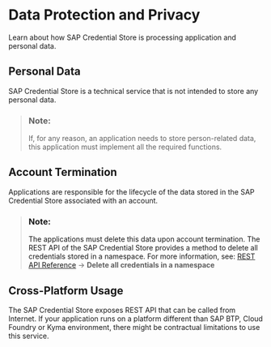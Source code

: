 <!-- loioe158846e47394a1db0e6f616c738ff32 -->

# Data Protection and Privacy

Learn about how SAP Credential Store is processing application and personal data.



<a name="loioe158846e47394a1db0e6f616c738ff32__section_z5z_rhk_bgb"/>

## Personal Data

SAP Credential Store is a technical service that is not intended to store any personal data.

> ### Note:  
> If, for any reason, an application needs to store person-related data, this application must implement all the required functions.



<a name="loioe158846e47394a1db0e6f616c738ff32__section_llb_whk_bgb"/>

## Account Termination

Applications are responsible for the lifecycle of the data stored in the SAP Credential Store associated with an account.

> ### Note:  
> The applications must delete this data upon account termination. The REST API of the SAP Credential Store provides a method to delete all credentials stored in a namespace. For more information, see: [REST API Reference](https://api.sap.com/api/credentials_api_for_applications/resource/Credentials) → **Delete all credentials in a namespace**



<a name="loioe158846e47394a1db0e6f616c738ff32__section_lvc_whk_bgb"/>

## Cross-Platform Usage

The SAP Credential Store exposes REST API that can be called from Internet. If your application runs on a platform different than SAP BTP, Cloud Foundry or Kyma environment, there might be contractual limitations to use this service.

